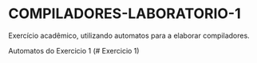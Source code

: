 # COMPILADORES-LABORATORIO-1
Exercício acadêmico, utilizando automatos para a elaborar compiladores.

Automatos do Exercicio 1 (# Exercicio 1)

